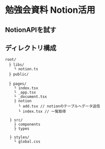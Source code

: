 # 勉強会資料 Notion活用

## NotionAPIを試す

## ディレクトリ構成

```tree
root/
　├ libs/
    └ notion.ts 
　├ public/

　├ pages/
    └ index.tsx
    └ _app.tsx
    └ _document.tsx
    ├ notion
      └ add.tsx // notionのテーブルへデータ送信
      └ index.tsx // 一覧取得

  ├ src/
    ├ components
    ├ types

  ├ styles/
    └ global.css 

```
